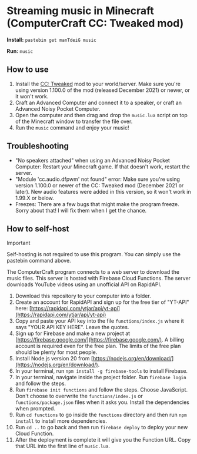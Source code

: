 # Streaming music in Minecraft (ComputerCraft CC: Tweaked mod)

**Install:** `pastebin get manTdeiG music`

**Run:** `music`

## How to use

1. Install the [CC: Tweaked](https://tweaked.cc/) mod to your world/server. Make sure you're using version 1.100.0 of the mod (released December 2021) or newer, or it won't work.
2. Craft an Advanced Computer and connect it to a speaker, or craft an Advanced Noisy Pocket Computer.
3. Open the computer and then drag and drop the `music.lua` script on top of the Minecraft window to transfer the file over.
4. Run the `music` command and enjoy your music!

## Troubleshooting
- "No speakers attached" when using an Advanced Noisy Pocket Computer: Restart your Minecraft game. If that doesn't work, restart the server.
- "Module 'cc.audio.dfpwm' not found" error: Make sure you're using version 1.100.0 or newer of the CC: Tweaked mod (December 2021 or later). New audio features were added in this version, so it won't work in 1.99.X or below.
- Freezes: There are a few bugs that might make the program freeze. Sorry about that! I will fix them when I get the chance.

## How to self-host

> [!IMPORTANT]  
> Self-hosting is not required to use this program. You can simply use the pastebin command above.

The ComputerCraft program connects to a web server to download the music files. This server is hosted with Firebase Cloud Functions. The server downloads YouTube videos using an unofficial API on RapidAPI.

1. Download this repository to your computer into a folder.
2. Create an account for RapidAPI and sign up for the free tier of "YT-API" here: [https://rapidapi.com/ytjar/api/yt-api](https://rapidapi.com/ytjar/api/yt-api)
3. Copy and paste your API key into the file `functions/index.js` where it says "YOUR API KEY HERE". Leave the quotes.
4. Sign up for Firebase and make a new project at [https://firebase.google.com/](https://firebase.google.com/). A billing account is required even for the free plan. The limits of the free plan should be plenty for most people.
5. Install Node.js version 20 from [https://nodejs.org/en/download/](https://nodejs.org/en/download/).
6. In your terminal, run `npm install -g firebase-tools` to install Firebase.
7. In your terminal, navigate inside the project folder. Run `firebase login` and follow the steps.
8. Run `firebase init functions` and follow the steps. Choose JavaScript. Don't choose to overwrite the `functions/index.js` or `functions/package.json` files when it asks you. Install the dependencies when prompted.
9. Run `cd functions` to go inside the `functions` directory and then run `npm install` to install more dependencies.
10. Run `cd ..` to go back and then run `firebase deploy` to deploy your new Cloud Function.
11. After the deployment is complete it will give you the Function URL. Copy that URL into the first line of `music.lua`.
